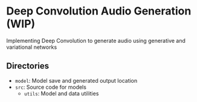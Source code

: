 # Deep Convolution Audio Generation (WIP)

Implementing Deep Convolution to generate audio using generative and variational networks

## Directories

- `model`: Model save and generated output location
- `src`: Source code for models
  - `utils`: Model and data utilities
